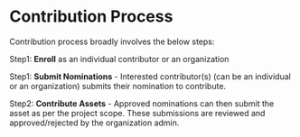 # Contribution Process

Contribution process broadly involves the below steps:

Step1: **Enroll** as an individual contributor or an organization

Step1: **Submit Nominations** - Interested contributor(s) (can be an individual or an organization) submits their nomination to contribute.

Step2: **Contribute Assets** - Approved nominations can then submit the asset as per the project scope. These submissions are reviewed and approved/rejected by the organization admin.
